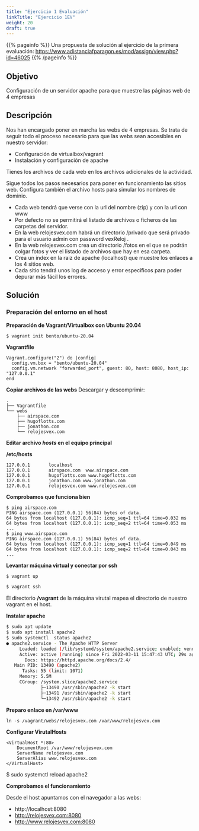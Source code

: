 ```yaml
---
title: "Ejercicio 1 Evaluación"
linkTitle: "Ejercicio 1EV"
weight: 20
draft: true
---
```



{{% pageinfo %}}
Una propuesta de solución al ejercicio de la primera evaluación: 
https://www.adistanciafparagon.es/mod/assign/view.php?id=46025
{{% /pageinfo %}}


## Objetivo
Configuración de un servidor apache para que muestre las páginas web de 4 empresas

## Descripción

Nos han encargado poner en marcha las webs de 4 empresas. Se trata de seguir todo el proceso necesario para que las webs sean accesibles en nuestro servidor:

* Configuración de virtualbox/vagrant
* Instalación y configuración de apache

Tienes los archivos de cada web en los archivos adicionales de la actividad. 

Sigue todos los pasos necesarios para poner en funcionamiento las sitios web. Configura también el archivo hosts para simular los nombres de dominio.

* Cada web tendrá que verse con la url del nombre (zip) y con la url con www
* Por defecto no se permitirá el listado de archivos o ficheros de las carpetas del servidor. 
* En la web relojesvex.com habrá un directorio /privado que será privado para el usuario admin con password vexReloj .
* En la web relojesvex.com crea un directorio /fotos en el que se podrán colgar fotos y ver el listado de archivos que hay en esa carpeta. 
* Crea un index en la raiz de apache (localhost) que muestre los enlaces a los 4 sitios web.
* Cada sitio tendrá unos log de acceso y error específicos para poder depurar más fácil los errores. 

## Solución

### Preparación del entorno en el host

**Preparación de Vagrant/Virtualbox con Ubuntu 20.04**
```
$ vagrant init bento/ubuntu-20.04
```

**Vagrantfile**
```
Vagrant.configure("2") do |config|
  config.vm.box = "bento/ubuntu-20.04"
  config.vm.network "forwarded_port", guest: 80, host: 8080, host_ip: "127.0.0.1"
end
```
**Copiar archivos de las webs**
Descargar y descomprimir:

```
.
├── Vagrantfile
└── webs
    ├── airspace.com
    ├── hugoflotts.com
    ├── jonathon.com
    └── relojesvex.com
```
**Editar archivo *hosts* en el equipo principal**

**/etc/hosts**
```
127.0.0.1       localhost
127.0.0.1       airspace.com  www.airspace.com
127.0.0.1       hugoflotts.com www.hugoflotts.com
127.0.0.1       jonathon.com www.jonathon.com
127.0.0.1       relojesvex.com www.relojesvex.com
```
**Comprobamos que funciona bien**
```
$ ping airspace.com
PING airspace.com (127.0.0.1) 56(84) bytes of data.
64 bytes from localhost (127.0.0.1): icmp_seq=1 ttl=64 time=0.032 ms
64 bytes from localhost (127.0.0.1): icmp_seq=2 ttl=64 time=0.053 ms
...
$ ping www.airspace.com
PING airspace.com (127.0.0.1) 56(84) bytes of data.
64 bytes from localhost (127.0.0.1): icmp_seq=1 ttl=64 time=0.049 ms
64 bytes from localhost (127.0.0.1): icmp_seq=2 ttl=64 time=0.043 ms
...

```

**Levantar máquina virtual y conectar por ssh**
``` bash
$ vagrant up

$ vagrant ssh
```
El directorio **/vagrant** de la máquina virutal mapea el directorio de nuestro vagrant en el host.

**Instalar apache**

```bash
$ sudo apt update
$ sudo apt install apache2
$ sudo systemctl  status apache2
● apache2.service - The Apache HTTP Server
     Loaded: loaded (/lib/systemd/system/apache2.service; enabled; vendor preset: enabled)
     Active: active (running) since Fri 2022-03-11 15:47:43 UTC; 29s ago
       Docs: https://httpd.apache.org/docs/2.4/
   Main PID: 13490 (apache2)
      Tasks: 55 (limit: 1071)
     Memory: 5.5M
     CGroup: /system.slice/apache2.service
             ├─13490 /usr/sbin/apache2 -k start
             ├─13491 /usr/sbin/apache2 -k start
             └─13492 /usr/sbin/apache2 -k start
```

**Preparo enlace en /var/www**
``` 
ln -s /vagrant/webs/relojesvex.com /var/www/relojesvex.com
``` 

**Configurar VirutalHosts**

```apache2
<VirtualHost *:80>
	DocumentRoot /var/www/relojesvex.com
    ServerName relojesvex.com
    ServerAlias www.relojesvex.com
</VirtualHost>
```
$ sudo systemctl reload apache2

**Comprobamos el funcionamiento**
 
Desde el host apuntamos con el navegador a las webs:

* http://localhost:8080
* http://relojesvex.com:8080
* http://www.relojesvex.com:8080
